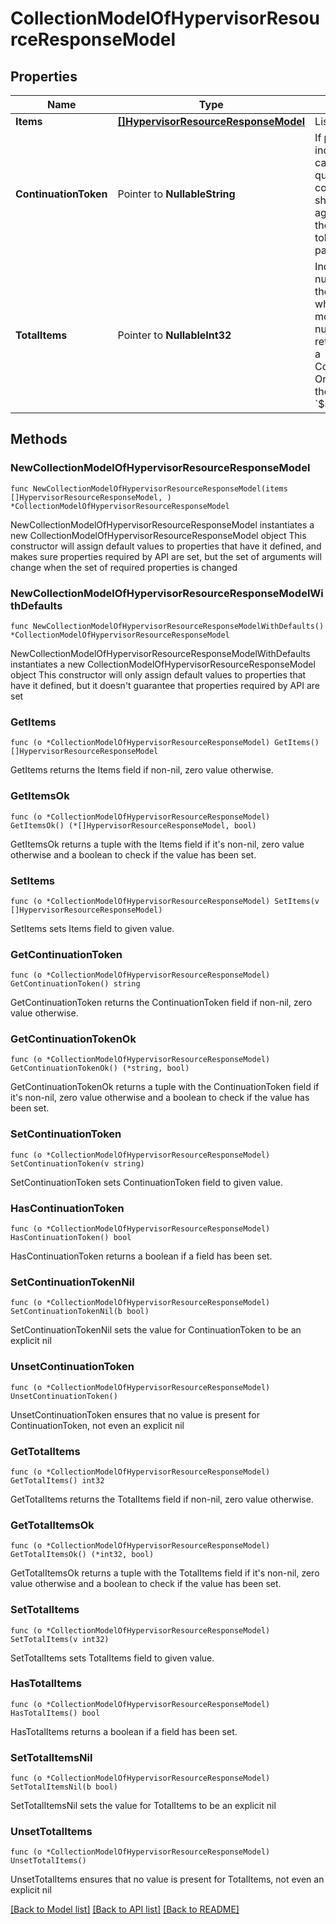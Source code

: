 # CollectionModelOfHypervisorResourceResponseModel

## Properties

Name | Type | Description | Notes
------------ | ------------- | ------------- | -------------
**Items** | [**[]HypervisorResourceResponseModel**](HypervisorResourceResponseModel.md) | List of items. | 
**ContinuationToken** | Pointer to **NullableString** | If present, indicates to the caller that the query was not complete, and they should call the API again specifying the continuation token as a query parameter. | [optional] 
**TotalItems** | Pointer to **NullableInt32** | Indicates the total number of items in the collection, which may be more than the number of Items returned, if there is a ContinuationToken.  Only returned in the response to &#x60;$search&#x60; APIs. | [optional] 

## Methods

### NewCollectionModelOfHypervisorResourceResponseModel

`func NewCollectionModelOfHypervisorResourceResponseModel(items []HypervisorResourceResponseModel, ) *CollectionModelOfHypervisorResourceResponseModel`

NewCollectionModelOfHypervisorResourceResponseModel instantiates a new CollectionModelOfHypervisorResourceResponseModel object
This constructor will assign default values to properties that have it defined,
and makes sure properties required by API are set, but the set of arguments
will change when the set of required properties is changed

### NewCollectionModelOfHypervisorResourceResponseModelWithDefaults

`func NewCollectionModelOfHypervisorResourceResponseModelWithDefaults() *CollectionModelOfHypervisorResourceResponseModel`

NewCollectionModelOfHypervisorResourceResponseModelWithDefaults instantiates a new CollectionModelOfHypervisorResourceResponseModel object
This constructor will only assign default values to properties that have it defined,
but it doesn't guarantee that properties required by API are set

### GetItems

`func (o *CollectionModelOfHypervisorResourceResponseModel) GetItems() []HypervisorResourceResponseModel`

GetItems returns the Items field if non-nil, zero value otherwise.

### GetItemsOk

`func (o *CollectionModelOfHypervisorResourceResponseModel) GetItemsOk() (*[]HypervisorResourceResponseModel, bool)`

GetItemsOk returns a tuple with the Items field if it's non-nil, zero value otherwise
and a boolean to check if the value has been set.

### SetItems

`func (o *CollectionModelOfHypervisorResourceResponseModel) SetItems(v []HypervisorResourceResponseModel)`

SetItems sets Items field to given value.


### GetContinuationToken

`func (o *CollectionModelOfHypervisorResourceResponseModel) GetContinuationToken() string`

GetContinuationToken returns the ContinuationToken field if non-nil, zero value otherwise.

### GetContinuationTokenOk

`func (o *CollectionModelOfHypervisorResourceResponseModel) GetContinuationTokenOk() (*string, bool)`

GetContinuationTokenOk returns a tuple with the ContinuationToken field if it's non-nil, zero value otherwise
and a boolean to check if the value has been set.

### SetContinuationToken

`func (o *CollectionModelOfHypervisorResourceResponseModel) SetContinuationToken(v string)`

SetContinuationToken sets ContinuationToken field to given value.

### HasContinuationToken

`func (o *CollectionModelOfHypervisorResourceResponseModel) HasContinuationToken() bool`

HasContinuationToken returns a boolean if a field has been set.

### SetContinuationTokenNil

`func (o *CollectionModelOfHypervisorResourceResponseModel) SetContinuationTokenNil(b bool)`

 SetContinuationTokenNil sets the value for ContinuationToken to be an explicit nil

### UnsetContinuationToken
`func (o *CollectionModelOfHypervisorResourceResponseModel) UnsetContinuationToken()`

UnsetContinuationToken ensures that no value is present for ContinuationToken, not even an explicit nil
### GetTotalItems

`func (o *CollectionModelOfHypervisorResourceResponseModel) GetTotalItems() int32`

GetTotalItems returns the TotalItems field if non-nil, zero value otherwise.

### GetTotalItemsOk

`func (o *CollectionModelOfHypervisorResourceResponseModel) GetTotalItemsOk() (*int32, bool)`

GetTotalItemsOk returns a tuple with the TotalItems field if it's non-nil, zero value otherwise
and a boolean to check if the value has been set.

### SetTotalItems

`func (o *CollectionModelOfHypervisorResourceResponseModel) SetTotalItems(v int32)`

SetTotalItems sets TotalItems field to given value.

### HasTotalItems

`func (o *CollectionModelOfHypervisorResourceResponseModel) HasTotalItems() bool`

HasTotalItems returns a boolean if a field has been set.

### SetTotalItemsNil

`func (o *CollectionModelOfHypervisorResourceResponseModel) SetTotalItemsNil(b bool)`

 SetTotalItemsNil sets the value for TotalItems to be an explicit nil

### UnsetTotalItems
`func (o *CollectionModelOfHypervisorResourceResponseModel) UnsetTotalItems()`

UnsetTotalItems ensures that no value is present for TotalItems, not even an explicit nil

[[Back to Model list]](../README.md#documentation-for-models) [[Back to API list]](../README.md#documentation-for-api-endpoints) [[Back to README]](../README.md)


